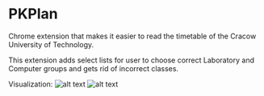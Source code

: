 # PKPlan
Chrome extension that makes it easier to read the timetable of the Cracow University of Technology.

This extension adds select lists for user to choose correct Laboratory and Computer groups and gets rid of incorrect classes.

Visualization:
![alt text]([http://url/to/img.png](https://github.com/emtepe35/PKPlan/blob/main/po.png)https://github.com/emtepe35/PKPlan/blob/main/po.png)
![alt text]([http://url/to/img.png](https://github.com/emtepe35/PKPlan/blob/main/po.png)https://github.com/emtepe35/PKPlan/blob/main/po1.png)

